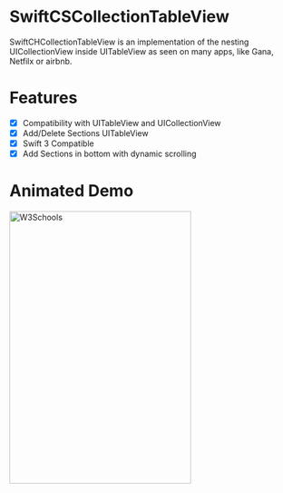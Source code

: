 
# SwiftCSCollectionTableView

SwiftCHCollectionTableView is an implementation of the nesting UICollectionView inside UITableView as seen on many apps, like Gana, Netfilx or airbnb.


# Features

- [x] Compatibility with UITableView and UICollectionView
- [x] Add/Delete Sections UITableView 
- [x] Swift 3 Compatible 
- [x] Add Sections in bottom with dynamic scrolling

# Animated Demo

<img border="0" alt="W3Schools" src="https://cloud.githubusercontent.com/assets/12164119/23436219/bc41c3fa-fe2f-11e6-8e53-e7ac24dfa93c.gif" width="320" height="480">

